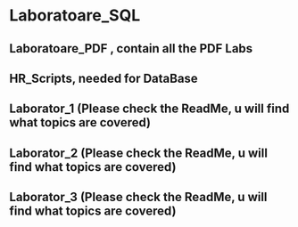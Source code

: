 # Laboratoare_SQL
## Laboratoare_PDF , contain all the PDF Labs
## HR_Scripts, needed for DataBase
## Laborator_1 (Please check  the ReadMe, u will find what topics are covered)
## Laborator_2 (Please check  the ReadMe, u will find what topics are covered)
## Laborator_3 (Please check  the ReadMe, u will find what topics are covered)
